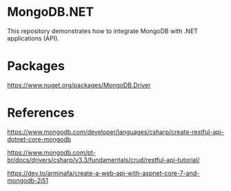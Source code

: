 # MongoDB.NET
This repository demonstrates how to integrate MongoDB with .NET applications (API).




# Packages 
https://www.nuget.org/packages/MongoDB.Driver

# References
https://www.mongodb.com/developer/languages/csharp/create-restful-api-dotnet-core-mongodb

https://www.mongodb.com/pt-br/docs/drivers/csharp/v3.3/fundamentals/crud/restful-api-tutorial/

https://dev.to/arminafa/create-a-web-api-with-aspnet-core-7-and-mongodb-2j51
